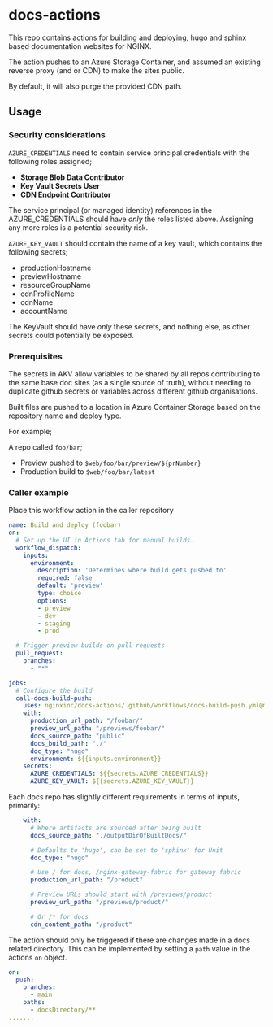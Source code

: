 # docs-actions

This repo contains actions for building and deploying, hugo and sphinx based documentation websites for NGINX.

The action pushes to an Azure Storage Container, and assumed an existing reverse proxy (and or CDN) to make the sites public.

By default, it will also purge the provided CDN path.

## Usage

### Security considerations
`AZURE_CREDENTIALS` need to contain service principal credentials with the following roles assigned;
- **Storage Blob Data Contributor**
- **Key Vault Secrets User**
- **CDN Endpoint Contributor**

The service principal (or managed identity) references in the AZURE_CREDENTIALS should have _only_ the roles
listed above. Assigning any more roles is a potential security risk.

`AZURE_KEY_VAULT` should contain the name of a key vault, which contains the following secrets;
- productionHostname
- previewHostname
- resourceGroupName
- cdnProfileName
- cdnName
- accountName

The KeyVault should have _only_ these secrets, and nothing else, as other secrets could potentially
be exposed.

### Prerequisites
The secrets in AKV allow variables to be shared by all repos contributing to the same base doc sites (as a single source of truth), 
without needing to duplicate github secrets or variables across different github organisations.

Built files are pushed to a location in Azure Container Storage based on the repository name and deploy type.

For example;

A repo called `foo/bar`;
- Preview pushed to `$web/foo/bar/preview/${prNumber}`
- Production build to `$web/foo/bar/latest`



### Caller example

Place this workflow action in the caller repository

``` yml
name: Build and deploy (foobar)
on:
  # Set up the UI in Actions tab for manual builds.
  workflow_dispatch:
    inputs:
      environment:
        description: 'Determines where build gets pushed to'
        required: false
        default: 'preview'
        type: choice
        options:
        - preview
        - dev
        - staging
        - prod

  # Trigger preview builds on pull requests
  pull_request:
    branches:
      - "*"

jobs:
  # Configure the build
  call-docs-build-push:
    uses: nginxinc/docs-actions/.github/workflows/docs-build-push.yml@main
    with:
      production_url_path: "/foobar/"
      preview_url_path: "/previews/foobar/"
      docs_source_path: "public"
      docs_build_path: "./"
      doc_type: "hugo"
      environment: ${{inputs.environment}}
    secrets:
      AZURE_CREDENTIALS: ${{secrets.AZURE_CREDENTIALS}}
      AZURE_KEY_VAULT: ${{secrets.AZURE_KEY_VAULT}}
```

Each docs repo has slightly different requirements in terms of inputs, primarily:
```yml
    with:
      # Where artifacts are sourced after being built
      docs_source_path: "./outputDirOfBuiltDocs/"

      # Defaults to 'hugo', can be set to 'sphinx' for Unit
      doc_type: "hugo"

      # Use / for docs, /nginx-gateway-fabric for gateway fabric
      production_url_path: "/product"

      # Preview URLs should start with /previews/product
      preview_url_path: "/previews/product/"

      # Or /* for docs
      cdn_content_path: "/product"
```
The action should only be triggered if there are changes made in a docs related directory. This can be implemented by setting a `path` value in the actions `on` object.
```yml
on:
  push:
    branches:
      - main
    paths:
      - docsDirectory/**
.......
